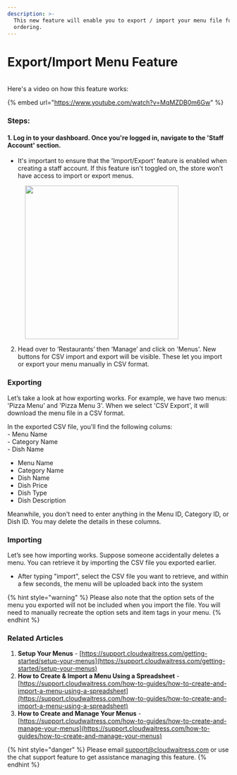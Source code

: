 ```yaml
---
description: >-
  This new feature will enable you to export / import your menu file for online
  ordering.
---
```


# Export/Import Menu Feature

\
Here's a video on how this feature works:

{% embed url="https://www.youtube.com/watch?v=MqMZDB0m6Gw" %}

### Steps:

#### 1.  Log in to your dashboard. Once you're logged in, navigate to the 'Staff Account' section.

* It's important to ensure that the 'Import/Export' feature is enabled when creating a staff account. If this feature isn't toggled on, the store won’t have access to import or export menus.&#x20;

<figure><img src="../.gitbook/assets/Screenshot 2025-02-14 at 1.36.00 PM.png" alt="" width="348"><figcaption></figcaption></figure>

2. Head over to ‘Restaurants’ then ‘Manage’ and click on 'Menus'. New buttons for CSV import and export will be visible. These let you import or export your menu manually in CSV format.

### Exporting

Let’s take a look at how exporting works. For example, we have two menus: 'Pizza Menu' and 'Pizza Menu 3'. When we select 'CSV Export', it will download the menu file in a CSV format.

In the exported CSV file, you'll find the following colums:\
\- Menu Name\
\- Category Name\
\- Dish Name

* Menu Name
* Category Name
* Dish Name
* Dish Price
* Dish Type
* Dish Description

Meanwhile, you don't need to enter anything in the Menu ID, Category ID, or Dish ID. You may delete the details in these columns.

### Importing

Let’s see how importing works. Suppose someone accidentally deletes a menu. You can retrieve it by importing the CSV file you exported earlier.

* After typing "import", select the CSV file you want to retrieve, and within a few seconds, the menu will be uploaded back into the system

{% hint style="warning" %}
Please also note that the option sets of the menu you exported will not be included when you import the file. You will need to manually recreate the option sets and item tags in your menu.
{% endhint %}



### Related Articles

1. **Setup Your Menus** - [https://support.cloudwaitress.com/getting-started/setup-your-menus](https://support.cloudwaitress.com/getting-started/setup-your-menus)
2. **How to Create & Import a Menu Using a Spreadsheet** - [https://support.cloudwaitress.com/how-to-guides/how-to-create-and-import-a-menu-using-a-spreadsheet](https://support.cloudwaitress.com/how-to-guides/how-to-create-and-import-a-menu-using-a-spreadsheet)
3. **How to Create and Manage Your Menus** -[https://support.cloudwaitress.com/how-to-guides/how-to-create-and-manage-your-menus](https://support.cloudwaitress.com/how-to-guides/how-to-create-and-manage-your-menus)





{% hint style="danger" %}
Please email [support@cloudwaitress.com](mailto:support@cloudwaitress.com) or use the chat support feature to get assistance managing this feature.
{% endhint %}
